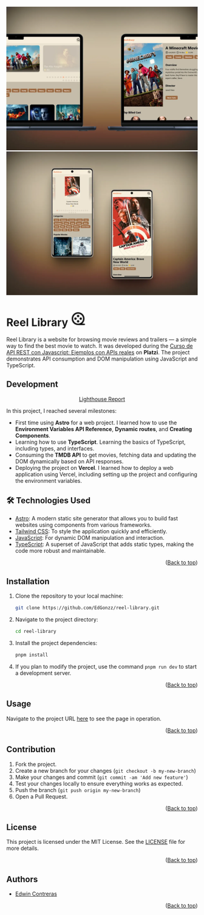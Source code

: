 <a name="readme-top"></a>

![Reel Library](./public/desktop-mockup.webp "Reel Library")
![Reel Library](./public/mobile-mockup.webp "Reel Library")

# Reel Library <img style="height: 40px" src="./public/favicon.svg" alt="Reel Library">

Reel Library is a website for browsing movie reviews and trailers — a simple way to find the best movie to watch. It was developed during the <a href="https://platzi.com/cursos/api-practico/" target="_blank">Curso de API REST con Javascript: Ejemplos con APIs reales</a> on **Platzi**. The project demonstrates API consumption and DOM manipulation using JavaScript and TypeScript.

## Development

<div align="center">
  <a target="_blank" href="https://pagespeed.web.dev/analysis/https-reel-library-vercel-app/kmw7sopqq7?form_factor=desktop&category=performance&category=accessibility&category=best-practices&category=seo&hl=en-US&utm_source=lh-chrome-ext" target="_blank">
    Lighthouse Report
  </a>
</div>

In this project, I reached several milestones:

- First time using **Astro** for a web project. I learned how to use the **Environment Variables API Reference**, **Dynamic routes**, and **Creating Components**.
- Learning how to use **TypeScript**. Learning the basics of TypeScript, including types, and interfaces.
- Consuming the **TMDB API** to get movies, fetching data and updating the DOM dynamically based on API responses.
- Deploying the project on **Vercel**. I learned how to deploy a web application using Vercel, including setting up the project and configuring the environment variables.

## 🛠️ Technologies Used

- [Astro](https://astro.build/): A modern static site generator that allows you to build fast websites using components from various frameworks.
- [Tailwind CSS](https://tailwindcss.com/): To style the application quickly and efficiently.
- [JavaScript](https://developer.mozilla.org/en-US/docs/Web/JavaScript): For dynamic DOM manipulation and interaction.
- [TypeScript](https://www.typescriptlang.org/): A superset of JavaScript that adds static types, making the code more robust and maintainable.
<p align="right">(<a href="#readme-top">Back to top</a>)</p>

## Installation

1. Clone the repository to your local machine:

   ```bash
   git clone https://github.com/EdGonzz/reel-library.git
   ```

2. Navigate to the project directory:

   ```bash
   cd reel-library
   ```

3. Install the project dependencies:

   ```bash
   pnpm install
   ```

4. If you plan to modify the project, use the command `pnpm run dev` to start a development server.

<p align="right">(<a href="#readme-top">Back to top</a>)</p>

## Usage

Navigate to the project URL [here](https://reel-library.vercel.app/) to see the page in operation.

<p align="right">(<a href="#readme-top">Back to top</a>)</p>

## Contribution

1. Fork the project.
2. Create a new branch for your changes (`git checkout -b my-new-branch`)
3. Make your changes and commit (`git commit -am 'Add new feature'`)
4. Test your changes locally to ensure everything works as expected.
5. Push the branch (`git push origin my-new-branch`)
6. Open a Pull Request.
<p align="right">(<a href="#readme-top">Back to top</a>)</p>

## License

This project is licensed under the MIT License. See the [LICENSE](./LICENSE) file for more details.

<p align="right">(<a href="#readme-top">Back to top</a>)</p>

## Authors

- [Edwin Contreras](https://github.com/EdGonzz)
<p align="right">(<a href="#readme-top">Back to top</a>)</p>

